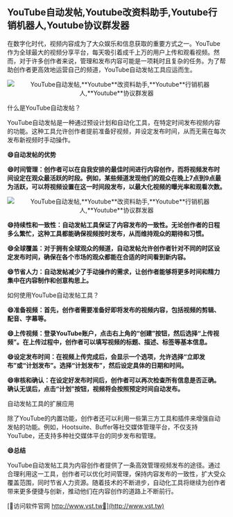 ## **YouTube自动发帖,**Youtube**改资料助手,**Youtube**行销机器人,**Youtube**协议群发器**

在数字化时代，视频内容成为了大众娱乐和信息获取的重要方式之一。YouTube作为全球最大的视频分享平台，每天吸引着成千上万的用户上传和观看视频。然而，对于许多创作者来说，管理和发布内容可能是一项耗时且复杂的任务。为了帮助创作者更高效地运营自己的频道，YouTube自动发帖工具应运而生。

 <center><img src="https://vst.tw/MP4/tuiguang/png/1.png" alt="YouTube自动发帖,**Youtube**改资料助手,**Youtube**行销机器人,**Youtube**协议群发器"></center>

什么是YouTube自动发帖？

YouTube自动发帖是一种通过预设计划和自动化工具，在特定时间发布视频内容的功能。这种工具允许创作者提前准备好视频，并设定发布时间，从而无需在每次发布新视频时手动操作。

**😄自动发帖的优势**

**😄时间管理：创作者可以在自我安排的最佳时间进行内容创作，而将视频发布时间设定在观众最活跃的时段。例如，某些频道发现他们的观众在晚上7点到9点最为活跃，可以将视频设置在这一时间段发布，以最大化视频的曝光率和观看次数。**

 <center><img src="https://vst.tw/MP4/tuiguang/png/3.png" alt="YouTube自动发帖,**Youtube**改资料助手,**Youtube**行销机器人,**Youtube**协议群发器"></center>

**😄持续性和一致性：自动发帖工具保证了内容发布的一致性。无论创作者的日程多么繁忙，这种工具都能确保视频按时发布，从而维持观众的期待和习惯。**

**😄全球覆盖：对于拥有全球观众的频道，自动发帖允许创作者针对不同的时区设定发布时间，确保在各个市场的观众都能在合适的时间看到新内容。**

**😄节省人力：自动发帖减少了手动操作的需求，让创作者能够将更多时间和精力集中在内容制作和创意构思上。**

如何使用YouTube自动发帖工具？

**😄准备视频：首先，创作者需要准备好即将发布的视频内容，包括视频的剪辑、配音、字幕等。**

**😄上传视频：登录YouTube账户，点击右上角的“创建”按钮，然后选择“上传视频”。在上传过程中，创作者可以填写视频的标题、描述、标签等基本信息。**

**😄设定发布时间：在视频上传完成后，会显示一个选项，允许选择“立即发布”或“计划发布”。选择“计划发布”，然后设定具体的日期和时间。**

**😄审核和确认：在设定好发布时间后，创作者可以再次检查所有信息是否正确。确认无误后，点击“计划”按钮，视频将会按照预定时间自动发布。**

自动发帖工具的扩展应用

除了YouTube的内置功能，创作者还可以利用一些第三方工具和插件来增强自动发帖的功能。例如，Hootsuite、Buffer等社交媒体管理平台，不仅支持YouTube，还支持多种社交媒体平台的同步发布和管理。

**😄总结**

YouTube自动发帖工具为内容创作者提供了一条高效管理视频发布的途径。通过合理利用这一工具，创作者可以优化时间管理，保持内容发布的一致性，扩大受众覆盖范围，同时节省人力资源。随着技术的不断进步，自动化工具将继续为创作者带来更多便捷与创新，推动他们在内容创作的道路上不断前行。


[👻访问软件官网 http://www.vst.tw👻](http://www.vst.tw)
